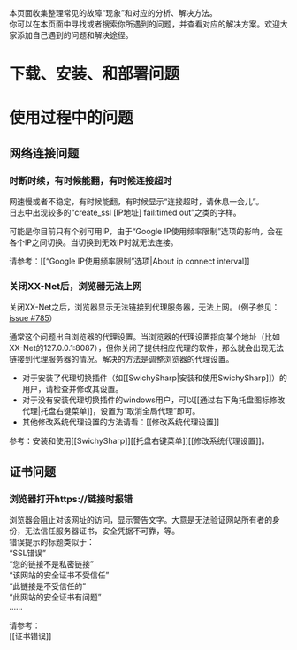 本页面收集整理常见的故障“现象”和对应的分析、解决方法。<br>
你可以在本页面中寻找或者搜索你所遇到的问题，并查看对应的解决方案。欢迎大家添加自己遇到的问题和解决途径。<br>
# 下载、安装、和部署问题
# 使用过程中的问题
## 网络连接问题
### 时断时续，有时候能翻，有时候连接超时
网速慢或者不稳定，有时候能翻，有时候显示“连接超时，请休息一会儿”。<br>
日志中出现较多的“create_ssl [IP地址] fail:timed out”之类的字样。<br>

可能是你目前只有个别可用IP，由于“Google IP使用频率限制”选项的影响，会在各个IP之间切换。当切换到无效IP时就无法连接。<br>

请参考：[[“Google IP使用频率限制”选项|About ip connect interval]]<br>

### 关闭XX-Net后，浏览器无法上网
关闭XX-Net之后，浏览器显示无法链接到代理服务器，无法上网。（例子参见：[issue #785](https://github.com/XX-net/XX-Net/issues/785)）<br>

通常这个问题出自浏览器的代理设置。当浏览器的代理设置指向某个地址（比如XX-Net的127.0.0.1:8087），但你关闭了提供相应代理的软件，那么就会出现无法链接到代理服务器的情况。解决的方法是调整浏览器的代理设置。<br>
* 对于安装了代理切换插件（如[[SwichySharp|安装和使用SwichySharp]]）的用户，请检查并修改其设置。<br>
* 对于没有安装代理切换插件的windows用户，可以[[通过右下角托盘图标修改代理|托盘右键菜单]]，设置为“取消全局代理”即可。<br>
* 其他修改系统代理设置的方法请看：[[修改系统代理设置]]<br>

参考：安装和使用[[SwichySharp]][[托盘右键菜单]][[修改系统代理设置]]。<br>

## 证书问题
### 浏览器打开https://链接时报错
浏览器会阻止对该网址的访问，显示警告文字。大意是无法验证网站所有者的身份，无法信任服务器证书，安全凭据不可靠，等。<br>
错误提示的标题类似于：<br>
“SSL错误”<br>
“您的链接不是私密链接”<br>
“该网站的安全证书不受信任”<br>
“此链接是不受信任的”<br>
“此网站的安全证书有问题”<br>
……<br>

请参考：<br>
[[证书错误]]